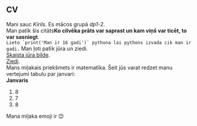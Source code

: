 ## CV
Mani sauc *Kirils*. Es mācos grupā *dp1-2*.      
Man patīk šis citāts**Ko cilvēka prāts var saprast un kam viņš var ticēt, to var sasniegt**.  
``Lieto `print('Man ir 16 gadi')` pythona lai pythons izvada cik man ir gadi.``
Man ļoti patīk jūra un ziedi.  
[Skaista jūra bilde](jūra.jpg).  
[Ziedi](https://encrypted-tbn0.gstatic.com/images?q=tbn:ANd9GcRMr5USQVQkNb7u25TEZKv0BIvQdEu1Fehwhg&usqp=CAU).  
Mans miļakais priekšmets ir matematīka. Šeit jūs varat redzet manu vertejumi tabulu par janvari:  
 **Janvaris**  
1. 8  
2. 7  
3. 8  

Mana miļaka emoji ir :blush:
